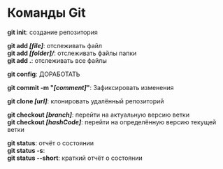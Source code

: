 # Команды Git

**git init**: создание репозитория

**git add _[file]_**: отслеживать файл<br>
**git add _[folder]/_**: отслеживать файлы папки<br>
**git add .**: отслеживать все файлы

**git config**: ДОРАБОТАТЬ

**git commit -m "_[comment]_"**: Зафиксировать изменения

**git clone _[url]_**: клонировать удалённый репозиторий

**git checkout _[branch]_**: перейти на актуальную версию ветки<br>
**git checkout _[hashCode]_**: перейти на определённую версию текущей ветки

**git status**: отчёт о состоянии <br>
**git status -s**: <br>
**git status --short**: краткий отчёт о состоянии